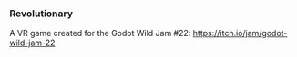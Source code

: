 ### Revolutionary

A VR game created for the Godot Wild Jam #22: https://itch.io/jam/godot-wild-jam-22
